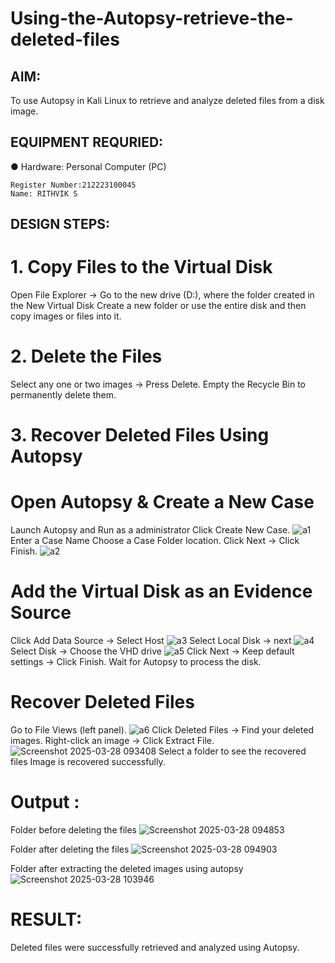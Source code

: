 # Using-the-Autopsy-retrieve-the-deleted-files
## AIM:
To use Autopsy in Kali Linux to retrieve and analyze deleted files from a disk image.
## EQUIPMENT REQURIED:
● Hardware: Personal Computer (PC)
```
Register Number:212223100045
Name: RITHVIK S
```
## DESIGN STEPS:
# 1. Copy Files to the Virtual Disk
Open File Explorer → Go to the new drive (D:), where the folder created in the New Virtual Disk
Create a new folder or use the entire disk and then copy images or files into it.
# 2. Delete the Files
Select any one or two images → Press Delete.
Empty the Recycle Bin to permanently delete them.
# 3. Recover Deleted Files Using Autopsy
# Open Autopsy & Create a New Case
Launch Autopsy and Run as a administrator
Click Create New Case.
![a1](https://github.com/user-attachments/assets/5b5cf129-3382-4f0e-b0ee-6c5fbfed8fc3)
Enter a Case Name 
Choose a Case Folder location.
Click Next → Click Finish.
![a2](https://github.com/user-attachments/assets/54f08e44-f85b-476e-9d22-e944896489b3)

# Add the Virtual Disk as an Evidence Source
Click Add Data Source → Select Host
![a3](https://github.com/user-attachments/assets/d5acae00-66e8-4da8-ac12-9eb6e977fe13)
Select Local Disk → next
![a4](https://github.com/user-attachments/assets/727e0bcb-15f8-45ea-9da3-c3b575111b71)
Select Disk → Choose the VHD drive 
![a5](https://github.com/user-attachments/assets/90a35cec-9e12-464b-ae6e-f171ccbd3b87)
Click Next → Keep default settings → Click Finish.
Wait for Autopsy to process the disk.
# Recover Deleted Files
Go to File Views (left panel).
![a6](https://github.com/user-attachments/assets/8407ea2d-9e92-4291-910b-f790b70270a9)
Click Deleted Files → Find your deleted images.
Right-click an image → Click Extract File.
![Screenshot 2025-03-28 093408](https://github.com/user-attachments/assets/512e434e-45d1-41f2-ad37-9cf2908465e3)
Select a folder to see the recovered files 
Image is recovered successfully.

# Output :
Folder before deleting the files
![Screenshot 2025-03-28 094853](https://github.com/user-attachments/assets/1c30d0f9-174f-4ab4-b45e-03c246aa8486)

Folder after deleting the files
![Screenshot 2025-03-28 094903](https://github.com/user-attachments/assets/995557a3-6014-42c1-a15d-0ad1c2c5b795)

Folder after extracting the deleted images using autopsy
![Screenshot 2025-03-28 103946](https://github.com/user-attachments/assets/10054efb-eb5a-47ad-bea5-bd29e88ee06d)

# RESULT:
Deleted files were successfully retrieved and analyzed using Autopsy.

